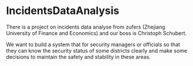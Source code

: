# IncidentsDataAnalysis
There is a project on incidents data analyse from zufers (Zhejiang University of Finance and Economics) and our boss is Christoph Schubert.

We want to build a system that for security managers or officials so that they can know the security status of some districts clearly and make some decisions to maintain the safety and stability in these areas.     
